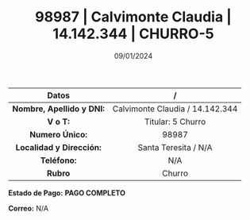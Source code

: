 ﻿---
title: 98987 | Calvimonte Claudia | 14.142.344 | CHURRO-5
date: 09/01/2024
draft: false
tags: ['santa teresita', 'titular', 'churro']
---

|          **Datos**          |  /  |
|:---------------------------:|:---:|
| **Nombre, Apellido y DNI:** | Calvimonte Claudia / 14.142.344 |
|          **V o T:**         | Titular: 5 Churro |
|      **Numero Único:**      | 98987 |
|  **Localidad y Dirección:** | Santa Teresita / N/A |
|        **Teléfono:**        | N/A |
|          **Rubro**          | Churro |

**Estado de Pago:** **PAGO COMPLETO**

**Correo:** N/A
